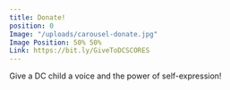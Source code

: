 ```yaml
---
title: Donate!
position: 0
Image: "/uploads/carousel-donate.jpg"
Image Position: 50% 50%
Link: https://bit.ly/GiveToDCSCORES
---
```


Give a DC child a voice and the power of self-expression!